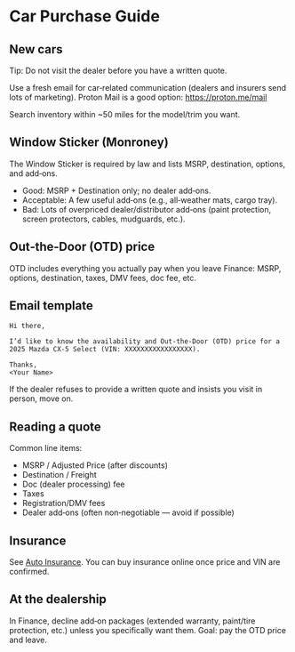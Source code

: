 # Car Purchase Guide

New cars
--------

Tip: Do not visit the dealer before you have a written quote.

Use a fresh email for car‑related communication (dealers and insurers send lots of marketing). Proton Mail is a good option: https://proton.me/mail

Search inventory within ~50 miles for the model/trim you want.

Window Sticker (Monroney)
-------------------------

The Window Sticker is required by law and lists MSRP, destination, options, and add‑ons.

* Good: MSRP + Destination only; no dealer add‑ons.
* Acceptable: A few useful add‑ons (e.g., all‑weather mats, cargo tray).
* Bad: Lots of overpriced dealer/distributor add‑ons (paint protection, screen protectors, cables, mudguards, etc.).

Out‑the‑Door (OTD) price
------------------------

OTD includes everything you actually pay when you leave Finance: MSRP, options, destination, taxes, DMV fees, doc fee, etc.

Email template
--------------

```
Hi there,

I’d like to know the availability and Out‑the‑Door (OTD) price for a 2025 Mazda CX‑5 Select (VIN: XXXXXXXXXXXXXXXXX).

Thanks,
<Your Name>
```

If the dealer refuses to provide a written quote and insists you visit in person, move on.

Reading a quote
---------------

Common line items:
* MSRP / Adjusted Price (after discounts)
* Destination / Freight
* Doc (dealer processing) fee
* Taxes
* Registration/DMV fees
* Dealer add‑ons (often non‑negotiable — avoid if possible)

Insurance
---------

See [Auto Insurance](transport/auto-insurance.md). You can buy insurance online once price and VIN are confirmed.

At the dealership
-----------------

In Finance, decline add‑on packages (extended warranty, paint/tire protection, etc.) unless you specifically want them. Goal: pay the OTD price and leave.
